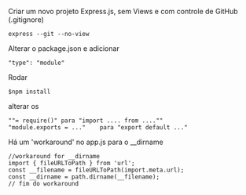 Criar um novo projeto Express.js, sem Views e com controle de GitHub (.gitignore)

    express --git --no-view   

Alterar o package.json e adicionar 

    "type": "module"

Rodar   
    
    $npm install


alterar os 
    
    ""= require()" para "import .... from ....""
    "module.exports = ..."    para "export default ..."


Há um 'workaround' no app.js para o __dirname

    //workaround for __dirname
    import { fileURLToPath } from 'url';
    const __filename = fileURLToPath(import.meta.url);
    const __dirname = path.dirname(__filename);
    // fim do workaround



